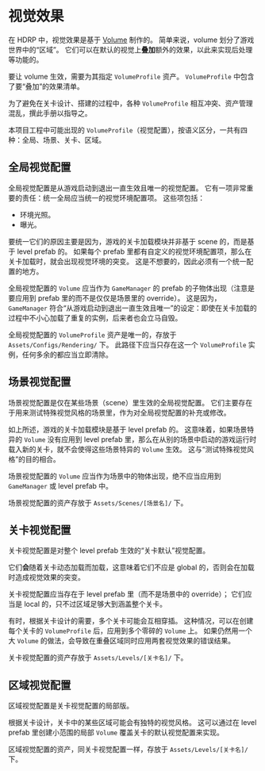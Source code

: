 # 视觉效果

在 HDRP 中，视觉效果是基于 [Volume](https://docs.unity3d.com/Packages/com.unity.render-pipelines.high-definition@17.0/manual/understand-volumes.html) 制作的。
简单来说，volume 划分了游戏世界中的“区域”。
它们可以在默认的视觉上**叠加**额外的效果，以此来实现后处理等功能的。

要让 volume 生效，需要为其指定 `VolumeProfile` 资产。
`VolumeProfile` 中包含了要“叠加”的效果清单。

为了避免在关卡设计、搭建的过程中，各种 `VolumeProfile` 相互冲突、资产管理混乱，撰此手册以指导之。

本项目工程中可能出现的 `VolumeProfile`（视觉配置），按语义区分，一共有四种：全局、场景、关卡、区域。

## 全局视觉配置

全局视觉配置是从游戏启动到退出一直生效且唯一的视觉配置。
它有一项非常重要的责任：统一全局应当统一的视觉环境配置项。
这些项包括：
- 环境光照。
- 曝光。

要统一它们的原因主要是因为，游戏的关卡加载模块并非基于 scene 的，而是基于 level prefab 的。
如果每个 prefab 里都有自定义的视觉环境配置项，那么在关卡加载时，就会出现视觉环境的突变。
这是不想要的，因此必须有一个统一配置的地方。

全局视觉配置的 `Volume` 应当作为 `GameManager` 的 prefab 的子物体出现（注意是要应用到 prefab 里的而不是仅仅是场景里的 override）。
这是因为，`GameManager` 符合“从游戏启动到退出一直生效且唯一”的设定：即使在关卡加载的过程中不小心加载了重复的实例，后来者也会立马自毁。

全局视觉配置的 `VolumeProfile` 资产是唯一的，存放于 `Assets/Configs/Rendering/` 下。
此路径下应当只存在这一个 `VolumeProfile` 实例，任何多余的都应当立即清除。

## 场景视觉配置

场景视觉配置是仅在某些场景（scene）里生效的全局视觉配置。
它们主要存在于用来测试特殊视觉风格的场景里，作为对全局视觉配置的补充或修改。

如上所述，游戏的关卡加载模块是基于 level prefab 的。
这意味着，如果场景特异的 `Volume` 没有应用到 level prefab 里，那么在从别的场景中启动的游戏运行时载入新的关卡，就不会使得这些场景特异的 `Volume` 生效。
这与“测试特殊视觉风格”的目的相合。

场景视觉配置的 `Volume` 应当作为场景中的物体出现，绝不应当应用到 `GameManager` 或 level prefab 中。

场景视觉配置的资产存放于 `Assets/Scenes/[场景名]/` 下。

## 关卡视觉配置

关卡视觉配置是对整个 level prefab 生效的“关卡默认”视觉配置。

它们**会**随着关卡动态加载而加载，这意味着它们不应是 global 的，否则会在加载时造成视觉效果的突变。

关卡视觉配置应当存在于 level prefab 里（而不是场景中的 override）；
它们应当是 local 的，只不过区域足够大到涵盖整个关卡。

有时，根据关卡设计的需要，多个关卡可能会互相穿插。
这种情况，可以在创建每个关卡的 `VolumeProfile` 后，应用到多个零碎的 `Volume` 上。
如果仍然用一个大 `Volume` 的做法，会导致在重叠区域同时应用两套视觉效果的错误结果。

关卡视觉配置的资产存放于 `Assets/Levels/[关卡名]/` 下。

## 区域视觉配置

区域视觉配置是关卡视觉配置的局部版。

根据关卡设计，关卡中的某些区域可能会有独特的视觉风格。
这可以通过在 level prefab 里创建小范围的局部 `Volume` 覆盖关卡的默认视觉配置来实现。

区域视觉配置的资产，同关卡视觉配置一样，存放于 `Assets/Levels/[关卡名]/` 下。